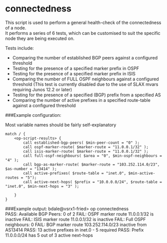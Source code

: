 # connectedness

This script is used to perform a general health-check of the connectedness of a node.  
It performs a series of 6 tests, which can be customised to suit the specific node they are being executed on. 

Tests include:

* Comparing the number of established BGP peers against a configured threshold
* Testing for the presence of a specified marker prefix in OSPF
* Testing for the presence of a specified marker prefix in ISIS
* Comparing the number of FULL OSPF neighbours against a configured threshold (This test is currently disabled due to the use of SLAX mvars requiring Junos 12.2 or later)
* Testing for the presence of a specified (BGP) prefix from a specified AS
* Comparing the number of active prefixes in a specified route-table against a configured threshold

###Example configuration:

Most variable names should be fairly self-explanatory

    match / {
    	<op-script-results> {
        	call established-bgp-peers( $min-peer-count = "0" );
        	call ospf-marker-route( $marker-route = "11.0.0.1/32" );
        	call isis-marker-route( $marker-route = "11.0.0.1/32" );
        	call full-ospf-neighbours( $area = "0", $min-ospf-neighbours = "4" );
        	call bgp-as-marker-route( $marker-route = "103.252.114.0/23", $as-number = "13414" );
        	call active-prefixes( $route-table = "inet.0", $min-active-routes = "5");
        	call active-next-hops( $prefix = "10.0.0.0/24", $route-table = "inet.0", $min-next-hops = "3" );

        }
    }

###Example output:
	bdale@vsrx1-fried> op connectedness    
	PASS: Available BGP Peers: 0 of 2
	FAIL: OSPF marker route 11.0.0.1/32 is inactive
	FAIL: ISIS marker route 11.0.0.1/32 is inactive
	FAIL: Full OSPF neighbours: 0
	FAIL: BGP marker route 103.252.114.0/23 inactive from AS13414
	PASS: 13 active prefixes in inet.0 - 5 required
	PASS: Prefix 11.0.0.0/24 has 5 out of 3 active next-hops
